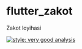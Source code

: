 # flutter_zakot

Zakot loyihasi

[![style: very good analysis](https://img.shields.io/badge/style-very_good_analysis-B22C89.svg)](https://pub.dev/packages/very_good_analysis)